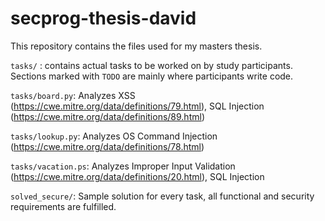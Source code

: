 # secprog-thesis-david

This repository contains the files used for my masters thesis.


`tasks/` : contains actual tasks to be worked on by study participants. Sections marked with ```TODO``` are mainly where participants write code. 

`tasks/board.py`: Analyzes XSS (https://cwe.mitre.org/data/definitions/79.html), SQL Injection (https://cwe.mitre.org/data/definitions/89.html)

`tasks/lookup.py`: Analyzes OS Command Injection (https://cwe.mitre.org/data/definitions/78.html)

`tasks/vacation.ps`: Analyzes Improper Input Validation (https://cwe.mitre.org/data/definitions/20.html), SQL Injection

`solved_secure/`: Sample solution for every task, all functional and security requirements are fulfilled.
